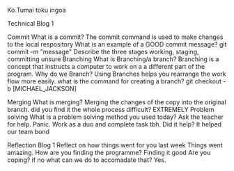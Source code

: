
Ko Tumai toku ingoa





Technical Blog 1

Commit
What is a commit?
The commit command is used to make changes to the local respository
What is an example of a GOOD commit message?
git commit -m "message"
Describe the three stages working, staging, committing
unsure
Branching
What is Branching/a branch?
Branching is a concept that instructs a computer to work on a a different part of the program.
Why do we Branch?
Using Branches helps you rearrange the work flow more easily.
what is the command for creating a branch?
git checkout -b [MICHAEL_JACKSON]

Merging
What is merging?
Merging the changes of the copy into the original branch.
did you find it the whole process difficult?
EXTREMELY
Problem solving
What is a problem solving method you used today?
Ask the teacher for help. Panic. Work as a duo and complete task tbh.
Did it help?
It helped our team bond

Reflection Blog 1
Reflect on how things went for you last week
Things went amazing.
How are you finding the programme?
Finding it good
Are you coping? if no what can we do to accomadate that?
Yes. 
